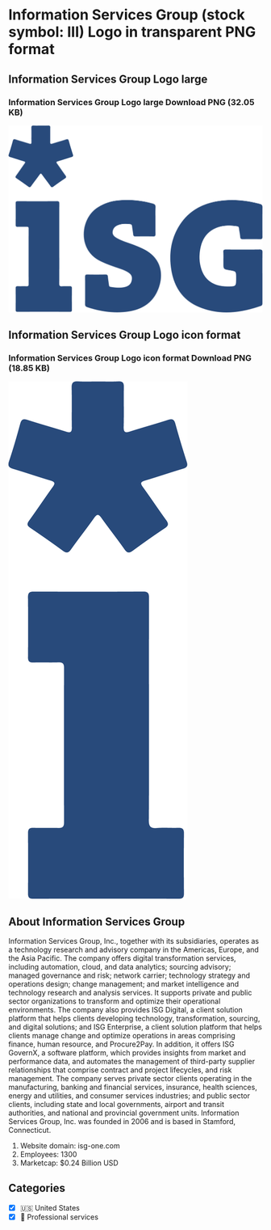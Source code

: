 # Information Services Group (stock symbol: III) Logo in transparent PNG format

## Information Services Group Logo large

### Information Services Group Logo large Download PNG (32.05 KB)

![Information Services Group Logo large Download PNG (32.05 KB)](/img/orig/III_BIG-9f5cd077.png)

## Information Services Group Logo icon format

### Information Services Group Logo icon format Download PNG (18.85 KB)

![Information Services Group Logo icon format Download PNG (18.85 KB)](/img/orig/III-41a3717f.png)

## About Information Services Group

Information Services Group, Inc., together with its subsidiaries, operates as a technology research and advisory company in the Americas, Europe, and the Asia Pacific. The company offers digital transformation services, including automation, cloud, and data analytics; sourcing advisory; managed governance and risk; network carrier; technology strategy and operations design; change management; and market intelligence and technology research and analysis services. It supports private and public sector organizations to transform and optimize their operational environments. The company also provides ISG Digital, a client solution platform that helps clients developing technology, transformation, sourcing, and digital solutions; and ISG Enterprise, a client solution platform that helps clients manage change and optimize operations in areas comprising finance, human resource, and Procure2Pay. In addition, it offers ISG GovernX, a software platform, which provides insights from market and performance data, and automates the management of third-party supplier relationships that comprise contract and project lifecycles, and risk management. The company serves private sector clients operating in the manufacturing, banking and financial services, insurance, health sciences, energy and utilities, and consumer services industries; and public sector clients, including state and local governments, airport and transit authorities, and national and provincial government units. Information Services Group, Inc. was founded in 2006 and is based in Stamford, Connecticut.

1. Website domain: isg-one.com
2. Employees: 1300
3. Marketcap: $0.24 Billion USD


## Categories
- [x] 🇺🇸 United States
- [x] 💼 Professional services
